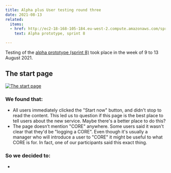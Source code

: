 ```yaml
---
title: Alpha plus User testing round three
date: 2021-08-13
related:
  items:
  - href: http://ec2-18-168-105-184.eu-west-2.compute.amazonaws.com/sprint8/
    text: Alpha prototype, sprint 8

---
```

Testing of the [alpha prototype (sprint 8)](http://ec2-18-168-105-184.eu-west-2.compute.amazonaws.com/sprint8/) took place in the week of 9 to 13 August 2021.

## The start page

[![The start page](/alpha-plus-ur-round-three/before-you-start.png)](/alpha-plus-ur-round-three/before-you-start.png)

### We found that:

* All users immediately clicked the "Start now" button, and didn't stop to read the content. This led us to question if this page is the best place to tell users about the new service. Maybe there's a better place to do this?
* The page doesn’t mention "CORE" anywhere. Some users said it wasn't clear that they'd be "logging a CORE". Even though it's usually a manager who will introduce a user to "CORE" it might be useful to what CORE is for. In fact, one of our participants said this exact thing. 

### So we decided to:

* 